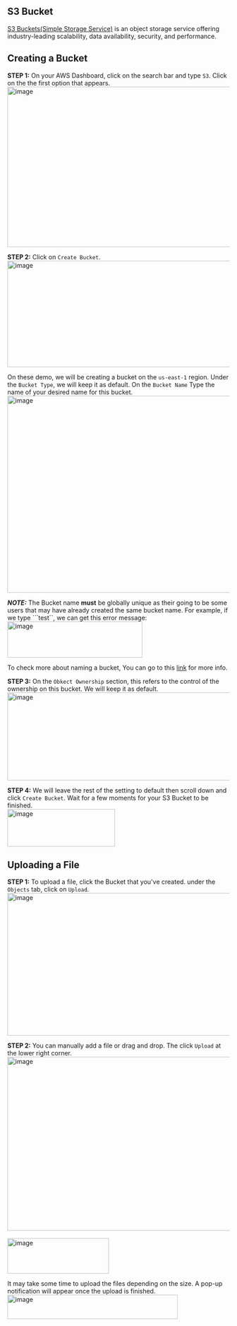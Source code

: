 


## S3 Bucket

[S3 Buckets(Simple Storage Service)](https://aws.amazon.com/s3/) is an object storage service offering industry-leading scalability, data availability, security, and performance. 
<br>

## Creating a Bucket

**STEP 1:** On your AWS Dashboard, click on the search bar and type ```S3```. Click on the the first option that appears.
<br>
<img width="1046" height="363" alt="image" src="https://github.com/user-attachments/assets/27b99c36-b014-49a8-92fc-45f48c9317e1" />
<br>

**STEP 2:** Click on ```Create Bucket```.
<br>
<img width="1356" height="241" alt="image" src="https://github.com/user-attachments/assets/25608a05-2155-4d53-81a6-967c296b48fa" />
<br>

On these demo, we will be creating a bucket on the ```us-east-1``` region. Under the ```Bucket Type```, we will keep it as default. On the ```Bucket Name``` Type the name of your desired name for this bucket.
<br>
<img width="1767" height="446" alt="image" src="https://github.com/user-attachments/assets/bc9d229e-e1fc-4b84-9c3f-48e4a2e40c9e" />
<br>

***NOTE:*** The Bucket name **must** be globally unique as their going to be some users that may have already created the same bucket name. For example, if we type ```test``, we can get this error message:
<br>
<img width="306" height="82" alt="image" src="https://github.com/user-attachments/assets/54a92e8a-f5b5-4ff4-a57a-22ac49bda93d" />
<br>

To check more about naming a bucket, You can go to this [link](https://docs.aws.amazon.com/AmazonS3/latest/userguide/bucketnamingrules.html?icmpid=docs_amazons3_console) for more info.
<br>

**STEP 3:** On the ```Obkect Ownership``` section, this refers to the control of the ownership on this bucket. We will keep it as default.
<br>
<img width="1611" height="199" alt="image" src="https://github.com/user-attachments/assets/76b3e4d4-060d-4111-8906-515e81019d4a" />
<br>

**STEP 4:** We will leave the rest of the setting to default then scroll down and click ```Create Bucket```. Wait for a few moments for your S3 Bucket to be finished.
<br>
<img width="244" height="85" alt="image" src="https://github.com/user-attachments/assets/66a77b7f-2d07-454c-a82c-23d87229336e" />
<br>

## Uploading a File
**STEP 1:** To upload a file, click the Bucket that you've created. under the ```Objects``` tab, click on ```Upload```.
<br>
 <img width="1618" height="323" alt="image" src="https://github.com/user-attachments/assets/e5b83f3d-c6a5-4fda-87fc-78bfd26f3d7f" />
<br>

**STEP 2:** You can manually add a file or drag and drop. The click ```Upload``` at the lower right corner.
<br>
<img width="1658" height="394" alt="image" src="https://github.com/user-attachments/assets/d1b06043-2032-40fc-b91d-48cfd44e8f3f" />
<br>
<br>
<img width="230" height="80" alt="image" src="https://github.com/user-attachments/assets/6cc94373-8750-44b4-bc1f-719782f89a76" />
<br>

It may take some time to upload the files depending on the size. A pop-up notification will appear once the upload is finished.
<br>
<img width="386" height="55" alt="image" src="https://github.com/user-attachments/assets/2fd289f3-6cfc-49bf-bf7e-e9b416d4a384" />
<br>



